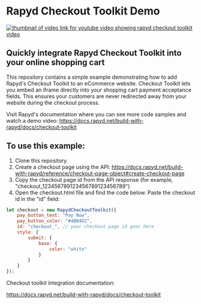 # Rapyd Checkout Toolkit Demo

[![thumbnail of video link for youtube video showing rapyd checkout toolkit video](https://files.readme.io/a4897c1-Youtube_Thumbnail_-_Rapyd_Bytles_-_Checkout_Toolkit2x.png)](https://youtu.be/3a788d8NFCc)

## Quickly integrate Rapyd Checkout Toolkit into your online shopping cart

This repository contains a simple example demonstrating how to add Rapyd's Checkout Toolkit to an eCommerce website. Checkout Toolkit lets you embed an iframe directly into your shopping cart payment acceptance fields. This ensures your customers are never redirected away from your website during the checkout process.

Visit Rapyd's documentation where you can see more code samples and watch a demo video: https://docs.rapyd.net/build-with-rapyd/docs/checkout-toolkit

## To use this example:

1. Clone this repository.
2. Create a checkout page using the API: https://docs.rapyd.net/build-with-rapyd/reference/checkout-page-object#create-checkout-page
3. Copy the checkout page id from the API response (for example, "checkout_123456789123456789123456789")
4. Open the checkout.html file and find the code below. Paste the checkout id in the "id" field:

```javascript
let checkout = new RapydCheckoutToolkit({
    pay_button_text: "Pay Now",
    pay_button_color: "#4BB4D2",
    id: "checkout_", // your checkout page id goes here
    style: {
        submit: {
            base: {
                color: "white"
            }
        }
    }
});
```

Checkout toolkit integration documentation:

https://docs.rapyd.net/build-with-rapyd/docs/checkout-toolkit
